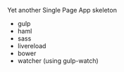 Yet another Single Page App skeleton

  - gulp
  - haml
  - sass
  - livereload
  - bower
  - watcher (using gulp-watch)
